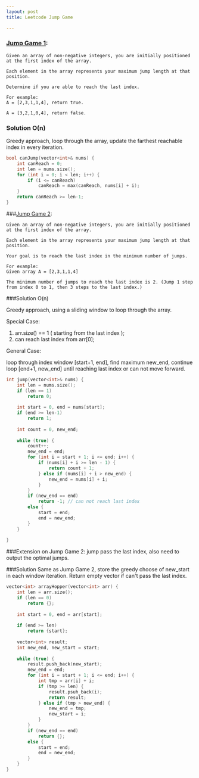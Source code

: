 ```yaml
---
layout: post
title: Leetcode Jump Game

---
```


### [Jump Game 1](https://leetcode.com/problems/jump-game/):

```
Given an array of non-negative integers, you are initially positioned at the first index of the array.

Each element in the array represents your maximum jump length at that position.

Determine if you are able to reach the last index.

For example:
A = [2,3,1,1,4], return true.

A = [3,2,1,0,4], return false.
```

### Solution O(n)

Greedy approach, loop through the array, update the farthest reachable index in every iteration.

```cpp
bool canJump(vector<int>& nums) {
    int canReach = 0;
    int len = nums.size();
    for (int i = 0; i < len; i++) {
        if (i <= canReach)
            canReach = max(canReach, nums[i] + i);
    }
    return canReach >= len-1;
}
```


###[Jump Game 2](https://leetcode.com/problems/jump-game-ii/):

```
Given an array of non-negative integers, you are initially positioned at the first index of the array.

Each element in the array represents your maximum jump length at that position.

Your goal is to reach the last index in the minimum number of jumps.

For example:
Given array A = [2,3,1,1,4]

The minimum number of jumps to reach the last index is 2. (Jump 1 step from index 0 to 1, then 3 steps to the last index.)
```

###Solution O(n)

Greedy approach, using a sliding window to loop through the array.

Special Case: 

1. arr.size() == 1 ( starting from the last index );
2. can reach last index from arr[0];

General Case:

loop through index window [start+1, end], find maximum new_end, continue loop [end+1, new_end] until reaching last index or can not move forward.


```cpp
int jump(vector<int>& nums) {
    int len = nums.size();
    if (len == 1)
        return 0;
    
    int start = 0, end = nums[start];
    if (end >= len-1)
        return 1;
        
    int count = 0, new_end;
    
    while (true) {
        count++;
        new_end = end;
        for (int i = start + 1; i <= end; i++) {
            if (nums[i] + i >= len - 1) {
                return count + 1;
            } else if (nums[i] + i > new_end) {
                new_end = nums[i] + i;
            }
        }
        if (new_end == end)
            return -1; // can not reach last index
        else {
            start = end;
            end = new_end;
        }    
    }
    
}
```

###Extension on Jump Game 2: 
jump pass the last index, also need to output the optimal jumps.

###Solution
Same as Jump Game 2, store the greedy choose of new_start in each window iteration.  Return empty vector if can't pass the last index.

```cpp
vector<int> arrayHopper(vector<int> arr) {
    int len = arr.size();
    if (len == 0)
        return {};
    
    int start = 0, end = arr[start];
    
    if (end >= len)
        return {start};
    
    vector<int> result;
    int new_end, new_start = start;
    
    while (true) {
        result.push_back(new_start);
        new_end = end;
        for (int i = start + 1; i <= end; i++) {
            int tmp = arr[i] + i;
            if (tmp >= len) {
                result.psuh_back(i);
                return result;
            } else if (tmp > new_end) {
                new_end = tmp;
                new_start = i;
            }
        }
        if (new_end == end)
            return {};
        else {
            start = end;
            end = new_end;
        }
    }
}       
```